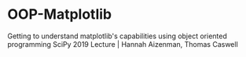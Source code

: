 # OOP-Matplotlib

Getting to understand matplotlib's capabilities using object oriented programming
SciPy 2019 Lecture | Hannah Aizenman, Thomas Caswell
